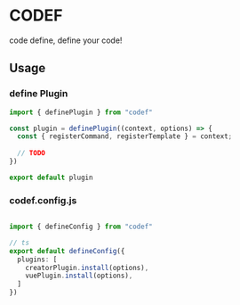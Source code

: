 # CODEF

code define, define your code!

## Usage

### define Plugin

```javascript
import { definePlugin } from "codef"

const plugin = definePlugin((context, options) => {
  const { registerCommand, registerTemplate } = context;
  
  // TODO
})

export default plugin
```

### codef.config.js

```typescript

import { defineConfig } from "codef"

// ts
export default defineConfig({
  plugins: [
    creatorPlugin.install(options),
    vuePlugin.install(options),
  ]
})

```
